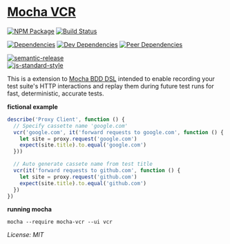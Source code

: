 #  [Mocha VCR](http://thiagofelix.github.io/mocha-vcr)

[![NPM Package](https://img.shields.io/npm/v/mocha-vcr.svg?style=flat-square)](https://www.npmjs.org/package/mocha-vcr)
[![Build Status](https://travis-ci.org/thiagofelix/mocha-vcr.svg?branch=master)](https://travis-ci.org/thiagofelix/mocha-vcr)

[![Dependencies](https://david-dm.org/thiagofelix/mocha-vcr/status.svg?style=flat-square)](https://david-dm.org/thiagofelix/mocha-vcr#info=dependencies)
[![Dev Dependencies](https://david-dm.org/thiagofelix/mocha-vcr/dev-status.svg?style=flat-square)](https://david-dm.org/thiagofelix/mocha-vcr#info=devDependencies)
[![Peer Dependencies](https://david-dm.org/thiagofelix/mocha-vcr/peer-status.svg?style=flat-square)](https://david-dm.org/thiagofelix/mocha-vcr#info=devDependencies)

[![semantic-release][semantic-image] ][semantic-url]  
[![js-standard-style](https://img.shields.io/badge/code%20style-standard-brightgreen.svg)](http://standardjs.com/)  

[semantic-image]: https://img.shields.io/badge/%20%20%F0%9F%93%A6%F0%9F%9A%80-semantic--release-e10079.svg
[semantic-url]: https://github.com/semantic-release/semantic-release

This is a extension to [Mocha BDD DSL](https://mochajs.org/#bdd) intended to
enable recording your test suite's HTTP interactions and replay them during
future test runs for fast, deterministic, accurate tests.

**fictional example**
```javascript
describe('Proxy Client', function () {
  // Specify cassette name 'google.com'
  vcr('google.com', it('forward requests to google.com', function () {
    let site = proxy.request('google.com')
    expect(site.title).to.equal('google.com')
  }))

  // Auto generate cassete name from test title
  vcr(it('forward requests to github.com', function () {
    let site = proxy.request('github.com')
    expect(site.title).to.equal('github.com')
  })
})
```

**running mocha**
```
mocha --require mocha-vcr --ui vcr
```


*License: MIT*
